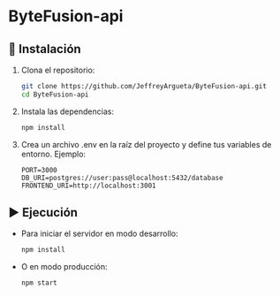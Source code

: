 # ByteFusion-api

## 🔧 Instalación
1. Clona el repositorio:

    ```bash
    git clone https://github.com/JeffreyArgueta/ByteFusion-api.git
    cd ByteFusion-api
    ```

2. Instala las dependencias:

    ```bash
    npm install
    ```

3. Crea un archivo .env en la raíz del proyecto y define tus variables de entorno. Ejemplo:

    ```.env
    PORT=3000
    DB_URI=postgres://user:pass@localhost:5432/database
    FRONTEND_URI=http://localhost:3001
    ```

## ▶️ Ejecución

- Para iniciar el servidor en modo desarrollo:

    ```bash
    npm install
    ```

- O en modo producción:

    ```bash
    npm start
    ```
